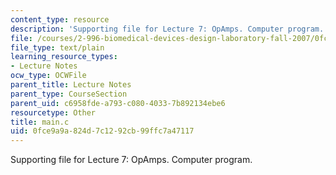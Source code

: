 ```yaml
---
content_type: resource
description: 'Supporting file for Lecture 7: OpAmps. Computer program.'
file: /courses/2-996-biomedical-devices-design-laboratory-fall-2007/0fce9a9a824d7c1292cb99ffc7a47117_main.c
file_type: text/plain
learning_resource_types:
- Lecture Notes
ocw_type: OCWFile
parent_title: Lecture Notes
parent_type: CourseSection
parent_uid: c6958fde-a793-c080-4033-7b892134ebe6
resourcetype: Other
title: main.c
uid: 0fce9a9a-824d-7c12-92cb-99ffc7a47117
---
```

Supporting file for Lecture 7: OpAmps. Computer program.

